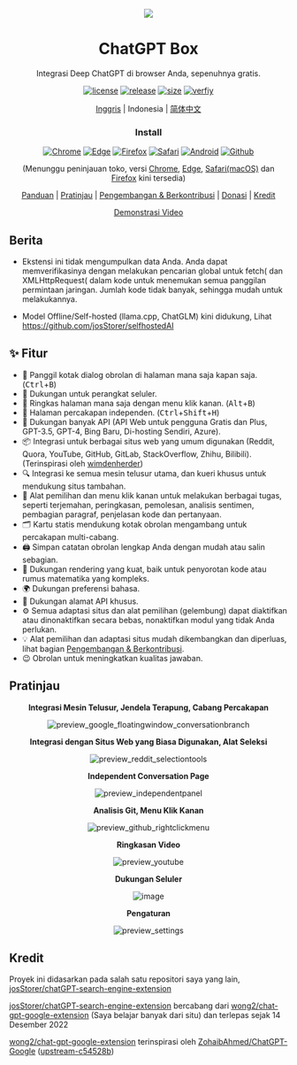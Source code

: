 <p align="center">
    <img src="./src/logo.png">
</p>

<h1 align="center">ChatGPT Box</h1>

<div align="center">

Integrasi Deep ChatGPT di browser Anda, sepenuhnya gratis.

[![license][license-image]][license-url]
[![release][release-image]][release-url]
[![size](https://img.shields.io/badge/minified%20size-360%20kB-blue)][release-url]
[![verfiy][verify-image]][verify-url]

[Inggris](README.md) | Indonesia | [简体中文](README_ZH.md)

### Install

[![Chrome][Chrome-image]][Chrome-url]
[![Edge][Edge-image]][Edge-url]
[![Firefox][Firefox-image]][Firefox-url]
[![Safari][Safari-image]][Safari-url]
[![Android][Android-image]][Android-url]
[![Github][Github-image]][Github-url]

(Menunggu peninjauan toko, versi [Chrome][Chrome-url], [Edge][Edge-url], [Safari(macOS)][Safari-url] dan [Firefox][Firefox-url] kini tersedia)

[Panduan](https://github.com/josStorer/chatGPTBox/wiki/Guide) |
[Pratinjau](#Pratinjau) |
[Pengembangan & Berkontribusi][dev-url] |
[Donasi](https://www.buymeacoffee.com/josStorer) |
[Kredit](#Kredit)

[Demonstrasi Video](https://www.youtube.com/watch?v=E1smDxJvTRs)

[dev-url]: https://github.com/josStorer/chatGPTBox/wiki/Development&Contributing

[license-image]: http://img.shields.io/badge/license-MIT-blue.svg

[license-url]: https://github.com/josStorer/chatGPTBox/blob/master/LICENSE

[release-image]: https://img.shields.io/github/release/josStorer/chatGPTBox.svg

[release-url]: https://github.com/josStorer/chatGPTBox/releases/latest

[verify-image]: https://github.com/josStorer/chatGPTBox/workflows/verify-configs/badge.svg

[verify-url]: https://github.com/josStorer/chatGPTBox/actions/workflows/verify-configs.yml

[Chrome-image]: https://img.shields.io/badge/-Chrome-brightgreen?logo=google-chrome&logoColor=white

[Chrome-url]: https://chrome.google.com/webstore/detail/chatgptbox/eobbhoofkanlmddnplfhnmkfbnlhpbbo

[Edge-image]: https://img.shields.io/badge/-Edge-blue?logo=microsoft-edge&logoColor=white

[Edge-url]: https://microsoftedge.microsoft.com/addons/detail/fission-chatbox-best/enjmfilpkbbabhgeoadmdpjjpnahkogf

[Firefox-image]: https://img.shields.io/badge/-Firefox-orange?logo=firefox-browser&logoColor=white

[Firefox-url]: https://addons.mozilla.org/firefox/addon/chatgptbox/

[Safari-image]: https://img.shields.io/badge/-Safari-blue?logo=safari&logoColor=white

[Safari-url]: https://apps.apple.com/app/fission-chatbox/id6446611121

[Android-image]: https://img.shields.io/badge/-Android-brightgreen?logo=android&logoColor=white

[Android-url]: https://github.com/josStorer/chatGPTBox/wiki/Install#install-to-android

[Github-image]: https://img.shields.io/badge/-Github-black?logo=github&logoColor=white

[Github-url]: https://github.com/josStorer/chatGPTBox/wiki/Install

</div>

## Berita

- Ekstensi ini tidak mengumpulkan data Anda. Anda dapat memverifikasinya dengan melakukan pencarian global untuk fetch( dan XMLHttpRequest( dalam kode untuk menemukan semua panggilan permintaan jaringan. Jumlah kode tidak banyak, sehingga mudah untuk melakukannya.

- Model Offline/Self-hosted (llama.cpp, ChatGLM) kini didukung, Lihat https://github.com/josStorer/selfhostedAI

## ✨ Fitur

- 🌈 Panggil kotak dialog obrolan di halaman mana saja kapan saja. (<kbd>Ctrl</kbd>+<kbd>B</kbd>)
- 📱 Dukungan untuk perangkat seluler.
- 📓 Ringkas halaman mana saja dengan menu klik kanan. (<kbd>Alt</kbd>+<kbd>B</kbd>)
- 📖 Halaman percakapan independen. (<kbd>Ctrl</kbd>+<kbd>Shift</kbd>+<kbd>H</kbd>)
- 🔗 Dukungan banyak API (API Web untuk pengguna Gratis dan Plus, GPT-3.5, GPT-4, Bing Baru, Di-hosting Sendiri, Azure).
- 📦 Integrasi untuk berbagai situs web yang umum digunakan (Reddit, Quora, YouTube, GitHub, GitLab, StackOverflow, Zhihu, Bilibili). (Terinspirasi oleh [wimdenherder](https://github.com/wimdenherder))
- 🔍 Integrasi ke semua mesin telusur utama, dan kueri khusus untuk mendukung situs tambahan.
- 🧰 Alat pemilihan dan menu klik kanan untuk melakukan berbagai tugas, seperti terjemahan, peringkasan, pemolesan,
   analisis sentimen, pembagian paragraf, penjelasan kode dan pertanyaan.
- 🗂️ Kartu statis mendukung kotak obrolan mengambang untuk percakapan multi-cabang.
- 🖨️ Simpan catatan obrolan lengkap Anda dengan mudah atau salin sebagian.
- 🎨 Dukungan rendering yang kuat, baik untuk penyorotan kode atau rumus matematika yang kompleks.
- 🌍 Dukungan preferensi bahasa.
- 📝 Dukungan alamat API khusus.
- ⚙️ Semua adaptasi situs dan alat pemilihan (gelembung) dapat diaktifkan atau dinonaktifkan secara bebas, nonaktifkan modul yang tidak Anda perlukan.
- 💡 Alat pemilihan dan adaptasi situs mudah dikembangkan dan diperluas, lihat bagian [Pengembangan & Berkontribusi][dev-url].
- 😉 Obrolan untuk meningkatkan kualitas jawaban.

## Pratinjau

<div align="center">

**Integrasi Mesin Telusur, Jendela Terapung, Cabang Percakapan**

![preview_google_floatingwindow_conversationbranch](screenshots/preview_google_floatingwindow_conversationbranch.jpg)

**Integrasi dengan Situs Web yang Biasa Digunakan, Alat Seleksi**

![preview_reddit_selectiontools](screenshots/preview_reddit_selectiontools.jpg)

**Independent Conversation Page**

![preview_independentpanel](screenshots/preview_independentpanel.jpg)

**Analisis Git, Menu Klik Kanan**

![preview_github_rightclickmenu](screenshots/preview_github_rightclickmenu.jpg)

**Ringkasan Video**

![preview_youtube](screenshots/preview_youtube.jpg)

**Dukungan Seluler**

![image](https://user-images.githubusercontent.com/13366013/225529110-9221c8ce-ad41-423e-b6ec-097981e74b66.png)

**Pengaturan**

![preview_settings](screenshots/preview_settings.jpg)

</div>

## Kredit

Proyek ini didasarkan pada salah satu repositori saya yang lain, [josStorer/chatGPT-search-engine-extension](https://github.com/josStorer/chatGPT-search-engine-extension)

[josStorer/chatGPT-search-engine-extension](https://github.com/josStorer/chatGPT-search-engine-extension) bercabang
dari [wong2/chat-gpt-google-extension](https://github.com/wong2/chat-gpt-google-extension) (Saya belajar banyak dari situ)
dan terlepas sejak 14 Desember 2022

[wong2/chat-gpt-google-extension](https://github.com/wong2/chat-gpt-google-extension) terinspirasi
oleh [ZohaibAhmed/ChatGPT-Google](https://github.com/ZohaibAhmed/ChatGPT-Google) ([upstream-c54528b](https://github.com/wong2/chatgpt-google-extension/commit/c54528b0e13058ab78bfb433c92603db017d1b6b))
